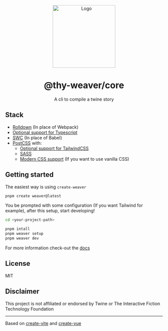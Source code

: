 <!-- Logo created using MaterialDesign icons available at: https://github.com/Templarian/MaterialDesign -->
<div align='center'>
  <img align='center' height='200px' alt='Logo' src='https://raw.githubusercontent.com/greatsquare0/thy-weaver/main/logo.svg'>
</div>

<h1 align='center'>@thy-weaver/core</h1>

<p align='center'>
  A cli to compile a twine story
</p>


## Stack

- [Rolldown](https://rolldown.rs/) (In place of Webpack)
- [Optional support for Typescript](https://www.typescriptlang.org/)
- [SWC](https://swc.rs/) (In place of Babel)
- [PostCSS](https://postcss.org/) with:
  - [Optional support for TailwindCSS](https://tailwindcss.com/)
  - [SASS](https://sass-lang.com)
  - [Modern CSS support](https://github.com/onigoetz/postcss-lightningcss) (If you want to use vanilla CSS)


## Getting started

The easiest way is using `create-weaver`

```bash
pnpm create weaver@latest
```

You be prompted with some configuration (If you want Tailwind for example), after this setup, start developing!


```bash
cd <your-project-path>

pnpm intall 
pnpm weaver setup
pnpm weaver dev
```

For more information check-out the [docs](https://github.com/greatsquare0/thy-weaver)
## License

MIT

## Disclaimer

This project is not affiliated or endorsed by Twine or The Interactive Fiction Technology Foundation

---

Based on [create-vite](https://github.com/vitejs/vite/tree/main/packages/create-vite) and [create-vue](https://github.com/vuejs/create-vue/)
